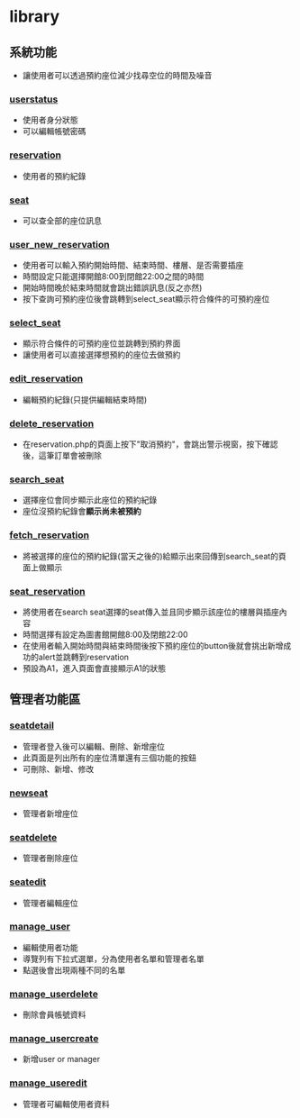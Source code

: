﻿# library
## 系統功能
- 讓使用者可以透過預約座位減少找尋空位的時間及噪音
### [userstatus](https://github.com/librarySQL/library/blob/main/userstatus.php)
- 使用者身分狀態
- 可以編輯帳號密碼
### [reservation](https://github.com/librarySQL/library/blob/main/reservation.php)
- 使用者的預約紀錄
### [seat](https://github.com/librarySQL/library/blob/main/seat.php)
- 可以查全部的座位訊息
### [user_new_reservation](https://github.com/librarySQL/library/blob/main/user_new_reservation.php) 
- 使用者可以輸入預約開始時間、結束時間、樓層、是否需要插座
- 時間設定只能選擇開館8:00到閉館22:00之間的時間
- 開始時間晚於結束時間就會跳出錯誤訊息(反之亦然)
-  按下查詢可預約座位後會跳轉到select_seat顯示符合條件的可預約座位
### [select_seat](https://github.com/librarySQL/library/blob/main/select_seat.php) 
- 顯示符合條件的可預約座位並跳轉到預約界面
- 讓使用者可以直接選擇想預約的座位去做預約
### [edit_reservation](https://github.com/librarySQL/library/blob/main/edit_reservation.php)
- 編輯預約紀錄(只提供編輯結束時間)
### [delete_reservation](https://github.com/librarySQL/library/blob/main/delete_reservation.php)
- 在reservation.php的頁面上按下"取消預約"，會跳出警示視窗，按下確認後，這筆訂單會被刪除
### [search_seat](https://github.com/librarySQL/library/blob/main/search_seat.php)
- 選擇座位會同步顯示此座位的預約紀錄
- 座位沒預約紀錄會**顯示尚未被預約**
### [fetch_reservation](https://github.com/librarySQL/library/blob/main/fetch_reservation.php)
- 將被選擇的座位的預約紀錄(當天之後的)給顯示出來回傳到search_seat的頁面上做顯示
### [seat_reservation](https://github.com/librarySQL/library/blob/main/seat_reservation.php)
- 將使用者在search seat選擇的seat傳入並且同步顯示該座位的樓層與插座內容
- 時間選擇有設定為圖書館開館8:00及閉館22:00
- 在使用者輸入開始時間與結束時間後按下預約座位的button後就會挑出新增成功的alert並跳轉到reservation
- 預設為A1，進入頁面會直接顯示A1的狀態

## 管理者功能區
### [seatdetail](https://github.com/librarySQL/library/blob/main/seatdetail.php)
- 管理者登入後可以編輯、刪除、新增座位
- 此頁面是列出所有的座位清單還有三個功能的按鈕
- 可刪除、新增、修改

### [newseat](https://github.com/librarySQL/library/blob/main/newseat.php)
- 管理者新增座位
### [seatdelete](https://github.com/librarySQL/library/blob/main/seatdelete.php)
- 管理者刪除座位
### [seatedit](https://github.com/librarySQL/library/blob/main/seatedit.php)
- 管理者編輯座位
### [manage_user](https://github.com/librarySQL/library/blob/main/manage_user.php)
- 編輯使用者功能
- 導覽列有下拉式選單，分為使用者名單和管理者名單
- 點選後會出現兩種不同的名單
### [manage_userdelete](https://github.com/librarySQL/library/blob/main/manage_userdelete.php)
- 刪除會員帳號資料
### [manage_usercreate](https://github.com/librarySQL/library/blob/main/manage_usercreate.php)
- 新增user or manager
### [manage_useredit](https://github.com/librarySQL/library/blob/main/manage_useredit.php)
- 管理者可編輯使用者資料
